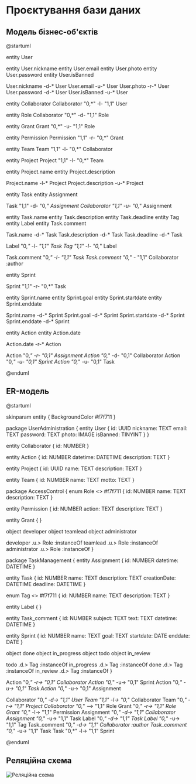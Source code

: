 # Проєктування бази даних

## Модель бізнес-об'єктів

@startuml

entity User

entity User.nickname
entity User.email
entity User.photo
entity User.password
entity User.isBanned

User.nickname -d-* User
User.email -u-* User
User.photo -r-* User
User.password -d-* User
User.isBanned -u-* User

entity Collaborator
Collaborator "0,*" -l- "1,1" User

entity Role
Collaborator "0,*" -d- "1,1" Role

entity Grant
Grant "0,*" -u- "1,1" Role

entity Permission
Permission "1,1" -r- "0,*" Grant

entity Team
Team "1,1" -l- "0,*" Collaborator

entity Project
Project "1,1" -l- "0,*" Team

entity Project.name
entity Project.description

Project.name -l-* Project
Project.description -u-* Project

entity Task
entity Assignment

Task "1,1" -d- "0,*" Assignment
Collaborator "1,1" -u- "0,*" Assignment

entity Task.name
entity Task.description
entity Task.deadline
entity Tag
entity Label
entity Task.comment

Task.name -d-* Task
Task.description -d-* Task
Task.deadline -d-* Task

Label "0,*" -l- "1,1" Task
Tag "1,1" -l- "0,*" Label

Task.comment "0,*" -l- "1,1" Task
Task.comment "0,*" - "1,1" Collaborator :author

entity Sprint

Sprint "1,1" -r- "0,*" Task

entity Sprint.name
entity Sprint.goal
entity Sprint.startdate
entity Sprint.enddate

Sprint.name -d-* Sprint
Sprint.goal -d-* Sprint
Sprint.startdate -d-* Sprint
Sprint.enddate -d-* Sprint

entity Action
entity Action.date

Action.date -r-* Action

Action "0,*" -r- "0,1" Assignment
Action "0,*" -d- "0,1" Collaborator
Action "0,*" -u- "0,1" Sprint
Action "0,*" -u- "0,1" Task


@enduml

## ER-модель

@startuml

skinparam entity {
BackgroundColor #f7f711
}

package UserAdministration {
entity User {
    id: UUID
    nickname: TEXT
    email: TEXT
    password: TEXT
    photo: IMAGE
    isBanned: TINYINT
}
}

entity Collaborator {
    id: NUMBER
}

entity Action {
    id: NUMBER
    datetime: DATETIME
    description: TEXT
}

entity Project {
    id: UUID
    name: TEXT
    description: TEXT
}

entity Team {
    id: NUMBER
    name: TEXT
    motto: TEXT
}

package AccessControl {
enum Role <<ENUMERATION>> #f7f711 {
    id: NUMBER
    name: TEXT
    description: TEXT
}

entity Permission {
    id: NUMBER
    action: TEXT
    description: TEXT
}

entity Grant {
}

object developer
object teamlead
object administrator

developer .u.> Role :instanceOf
teamlead .u.> Role :instanceOf
administrator .u.> Role :instanceOf
}

package TaskManagement {
entity Assignment {
    id: NUMBER
    datetime: DATETIME
}

entity Task {
    id: NUMBER
    name: TEXT
    description: TEXT
    creationDate: DATETIME
    deadline: DATETIME
}

enum Tag <<ENUMERATION>> #f7f711 {
    id: NUMBER
    name: TEXT
    description: TEXT
}

entity Label {
}

entity Task_comment {
    id: NUMBER
    subject: TEXT
    text: TEXT
    datetime: DATETIME
}

entity Sprint {
    id: NUMBER
    name: TEXT
    goal: TEXT
    startdate: DATE
    enddate: DATE
}

object done
object in_progress
object todo
object in_review

todo .d.> Tag :instanceOf
in_progress .d.> Tag :instanceOf
done .d.> Tag :instanceOf
in_review .d.> Tag :instanceOf
}

Action "0,*" -r-> "0,1" Collaborator
Action "0,*" -u-> "0,1" Sprint
Action "0,*" -u-> "0,1" Task
Action "0,*" -u-> "0,1" Assignment

Collaborator "0,*" -d-> "1,1" User
Team "1,1" -l-> "0,*" Collaborator
Team "0,*" -r-> "1,1" Project
Collaborator "0,*" --> "1,1" Role
Grant "0,*" -r-> "1,1" Role
Grant "0,*" -l-> "1,1" Permission
Assignment "0,*" -d-> "1,1" Collaborator
Assignment "0,*" -u-> "1,1" Task
Label "0,*" -d-> "1,1" Task
Label "0,*" -u-> "1,1" Tag
Task_comment "0,*" -d-> "1,1" Collaborator :author
Task_comment "0,*" -u-> "1,1" Task
Task "0,*" -l-> "1,1" Sprint

@enduml

## Реляційна схема

![Реляційна схема](https://github.com/Yana-Koroliuk/databases-course-work/assets/59470968/13f7b5d6-45c2-4903-9218-2677e5b71e11)



